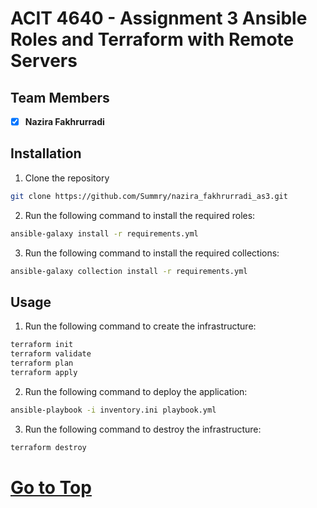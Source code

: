 # ACIT 4640 - Assignment 3 Ansible Roles and Terraform with Remote Servers

## Team Members

- [x] **Nazira Fakhrurradi**

## Installation

1. Clone the repository

```bash
git clone https://github.com/Summry/nazira_fakhrurradi_as3.git
```

2. Run the following command to install the required roles:

```bash
ansible-galaxy install -r requirements.yml
```

3. Run the following command to install the required collections:

```bash
ansible-galaxy collection install -r requirements.yml
```

## Usage

1. Run the following command to create the infrastructure:

```bash
terraform init
terraform validate
terraform plan
terraform apply
```

2. Run the following command to deploy the application:

```bash
ansible-playbook -i inventory.ini playbook.yml
```

3. Run the following command to destroy the infrastructure:

```bash
terraform destroy
```

# [Go to Top](#acit-4640---assignment-3-ansible-roles-and-terraform-with-remote-servers)
